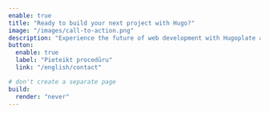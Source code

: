 ```yaml
---
enable: true
title: "Ready to build your next project with Hugo?"
image: "/images/call-to-action.png"
description: "Experience the future of web development with Hugoplate and Hugo. Build lightning-fast static sites with ease and flexibility."
button:
  enable: true
  label: "Pieteikt procedūru"
  link: "/english/contact"

# don't create a separate page
build:
  render: "never"
---
```

